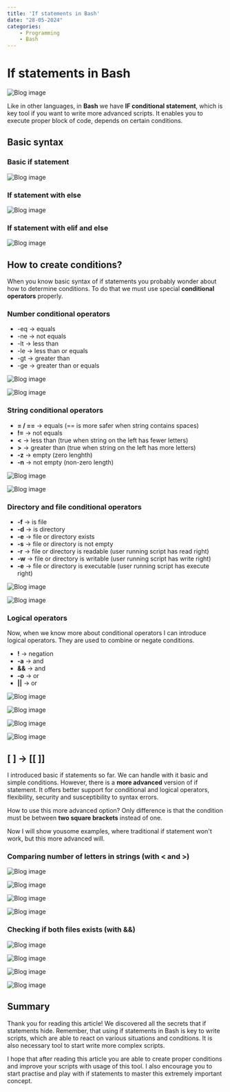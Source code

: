 ```yaml
---
title: 'If statements in Bash'
date: "28-05-2024"
categories:
    - Programming
    - Bash
---
```


# If statements in Bash

![Blog image](/programming/programming-if-bash.png)

Like in other languages, in **Bash** we have **IF conditional statement**, which is key tool  if you want to write more advanced scripts. It enables you to execute proper block of code, depends on certain conditions.

## Basic syntax

### Basic if statement

![Blog image](/programming/utils/ifbash-1.png)

### If statement with else

![Blog image](/programming/utils/ifbash-2.png)

### If statement with elif and else

![Blog image](/programming/utils/ifbash-3.png)

## How to create conditions?

When you know basic syntax of if statements you probably wonder about how to determine conditions. To do that we must use special **conditional operators** properly.

### Number conditional operators

- -eq -> equals
- -ne -> not equals
- -lt -> less than
- -le -> less than or equals
- -gt -> greater than
- -ge -> greater than or equals

![Blog image](/programming/utils/ifbash-4.png)

![Blog image](/programming/utils/ifbash-5.png)

### String conditional operators

- **= / ==** -> equals (== is more safer when string contains spaces)
- **!=** -> not equals
- **<** -> less than (true when string on the left has fewer letters)
- **>** -> greater than (true when string on the left has more letters)
- **-z** -> empty (zero lenghth)
- **-n** -> not empty (non-zero length)

![Blog image](/programming/utils/ifbash-6.png)

![Blog image](/programming/utils/ifbash-7.png)

### Directory and file conditional operators

- **-f** -> is file
- **-d** -> is directory
- **-e** -> file or directory exists
- **-s** -> file or directory is not empty
- **-r** -> file or directory is readable (user running script has read right)
- **-w** -> file or directory is writable (user running script has write right)
- **-e** -> file or directory is executable (user running script has execute right)

![Blog image](/programming/utils/ifbash-8.png)

![Blog image](/programming/utils/ifbash-9.png)

### Logical operators

Now, when we know more about conditional operators I can introduce logical operators. They are used to combine or negate conditions.

- **!** -> negation
- **-a** -> and
- **&&** -> and
- **-o**  -> or
- **||** -> or

![Blog image](/programming/utils/ifbash-10.png)

![Blog image](/programming/utils/ifbash-11.png)

![Blog image](/programming/utils/ifbash-12.png)

![Blog image](/programming/utils/ifbash-13.png)

## [ ] -> [[ ]]

I introduced basic if statements so far. We can handle with it basic and simple conditions. However, there is a **more advanced** version of if statement. It offers better support for conditional and logical operators, flexibility, security and susceptibility to syntax errors.

How to use this more advanced option? Only difference is that the condition must be between **two square brackets** instead of one. 

Now I will show yousome examples, where traditional if statement won't work, but this more advanced will.

### Comparing number of letters in strings (with < and >)

![Blog image](/programming/utils/ifbash-14.png)

![Blog image](/programming/utils/ifbash-15.png)

![Blog image](/programming/utils/ifbash-16.png)

![Blog image](/programming/utils/ifbash-17.png)

### Checking if both files exists (with &&)

![Blog image](/programming/utils/ifbash-18.png)

![Blog image](/programming/utils/ifbash-19.png)

![Blog image](/programming/utils/ifbash-20.png)

![Blog image](/programming/utils/ifbash-21.png)

## Summary

Thank you for reading this article! We discovered all the secrets that if statements hide. Remember, that using if statements in Bash is key to write scripts, which are able to react on various situations and conditions. It is also necessary tool to start write more complex scripts. 

I hope that after reading this article you are able to create proper conditions and improve your scripts with usage of this tool. I also encourage you to start practise and play with if statements to master this extremely important concept.